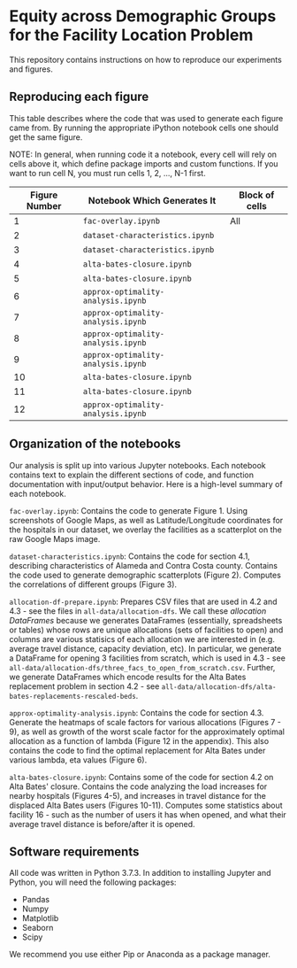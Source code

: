 # Equity across Demographic Groups for the Facility Location Problem

This repository contains instructions on how to reproduce our experiments and figures. 

## Reproducing each figure

This table describes where the code that was used to generate each figure came from. By running the appropriate iPython notebook cells one should get the same figure. 

NOTE: In general, when running code it a notebook, every cell will rely on cells above it, which define package imports and custom functions. If you want to run cell N, you must run cells 1, 2, ..., N-1 first.

| Figure Number | Notebook Which Generates It        | Block of cells |
|---------------|------------------------------------|----------------|
| 1             | `fac-overlay.ipynb`                | All            |
| 2             | `dataset-characteristics.ipynb`    |                |
| 3             | `dataset-characteristics.ipynb`    |                |
| 4             | `alta-bates-closure.ipynb`         |                |
| 5             | `alta-bates-closure.ipynb`         |                |
| 6             | `approx-optimality-analysis.ipynb` |                |
| 7             | `approx-optimality-analysis.ipynb` |                |
| 8             | `approx-optimality-analysis.ipynb` |                |
| 9             | `approx-optimality-analysis.ipynb` |                |
| 10            | `alta-bates-closure.ipynb`         |                |
| 11            | `alta-bates-closure.ipynb`         |                |
| 12            | `approx-optimality-analysis.ipynb` |                |

## Organization of the notebooks

Our analysis is split up into various Jupyter notebooks. Each notebook contains text to explain the different sections of code, and function documentation with input/output behavior. Here is a high-level summary of each notebook.

`fac-overlay.ipynb`: Contains the code to generate Figure 1. Using screenshots of Google Maps, as well as Latitude/Longitude coordinates for the hospitals in our dataset, we overlay the facilities as a scatterplot on the raw Google Maps image.

`dataset-characteristics.ipynb`: Contains the code for section 4.1, describing characteristics of Alameda and Contra Costa county. Contains the code used to generate demographic scatterplots (Figure 2). Computes the correlations of different groups (Figure 3). 

`allocation-df-prepare.ipynb`: Prepares CSV files that are used in 4.2 and 4.3 - see the files in `all-data/allocation-dfs`. We call these *allocation DataFrames* because we generates DataFrames (essentially, spreadsheets or tables) whose rows are unique allocations (sets of facilities to open) and columns are various statisics of each allocation we are interested in (e.g. average travel distance, capacity deviation, etc). In particular, we generate a DataFrame for opening 3 facilities from scratch, which is used in 4.3 - see `all-data/allocation-dfs/three_facs_to_open_from_scratch.csv`. Further, we generate DataFrames which encode results for the Alta Bates replacement problem in section 4.2 - see `all-data/allocation-dfs/alta-bates-replacements-rescaled-beds`.

`approx-optimality-analysis.ipynb`: Contains the code for section 4.3. Generate the heatmaps of scale factors for various allocations (Figures 7 - 9), as well as growth of the worst scale factor for the approximately optimal allocation as a function of lambda (Figure 12 in the appendix). This also contains the code to find the optimal replacement for Alta Bates under various lambda, eta values (Figure 6). 

`alta-bates-closure.ipynb`: Contains some of the code for section 4.2 on Alta Bates' closure. Contains the code analyzing the load increases for nearby hospitals (Figures 4-5), and increases in travel distance for the displaced Alta Bates users (Figures 10-11). Computes some statistics about facility 16 - such as the number of users it has when opened, and what their average travel distance is before/after it is opened. 

## Software requirements

All code was written in Python 3.7.3. In addition to installing Jupyter and Python, you will need the following packages: 

* Pandas
* Numpy
* Matplotlib
* Seaborn 
* Scipy

We recommend you use either Pip or Anaconda as a package manager. 